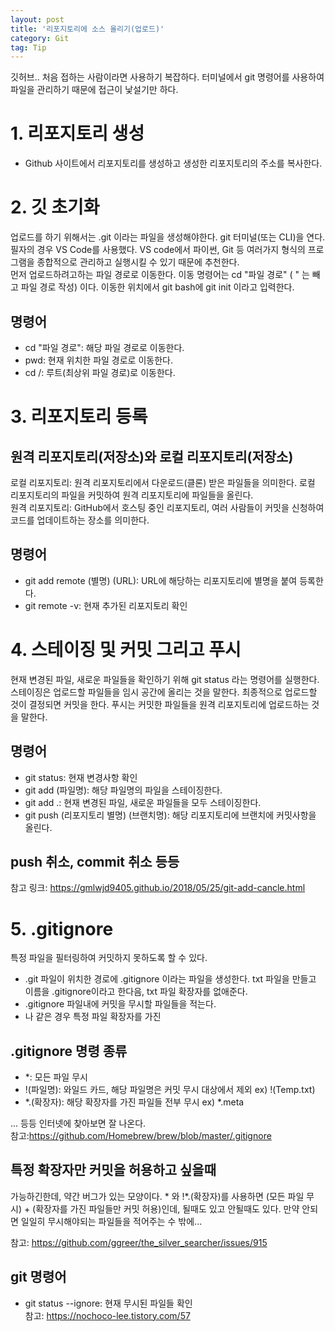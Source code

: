 ```yaml
---
layout: post
title: '리포지토리에 소스 올리기(업로드)'
category: Git
tag: Tip
---
```


깃허브.. 처음 접하는 사람이라면 사용하기 복잡하다. 터미널에서 git 명령어를 사용하여 파일을 관리하기 때문에 접근이 낯설기만 하다.

# 1. 리포지토리 생성
- Github 사이트에서 리포지토리를 생성하고 생성한 리포지토리의 주소를 복사한다.

# 2. 깃 초기화
업로드를 하기 위해서는 .git 이라는 파일을 생성해야한다. git 터미널(또는 CLI)을 연다. 필자의 경우 VS Code를 사용했다. VS code에서 파이썬, Git 등 여러가지 형식의 프로그램을 종합적으로 관리하고 실행시킬 수 있기 때문에 추천한다.   
먼저 업로드하려고하는 파일 경로로 이동한다. 이동 명령어는 cd "파일 경로" ( " 는 빼고 파일 경로 작성) 이다. 이동한 위치에서 git bash에 git init 이라고 입력한다. 


## 명령어
- cd "파일 경로": 해당 파일 경로로 이동한다.
- pwd: 현재 위치한 파일 경로로 이동한다.
- cd /: 루트(최상위 파일 경로)로 이동한다.

# 3. 리포지토리 등록

## 원격 리포지토리(저장소)와 로컬 리포지토리(저장소)
로컬 리포지토리: 원격 리포지토리에서 다운로드(클론) 받은 파일들을 의미한다. 로컬 리포지토리의 파일을 커밋하여 원격 리포지토리에 파일들을 올린다.  
원격 리포지토리: GitHub에서 호스팅 중인 리포지토리, 여러 사람들이 커밋을 신청하여 코드를 업데이트하는 장소를 의미한다.

## 명령어
- git add remote (별명) (URL): URL에 해당하는 리포지토리에 별명을 붙여 등록한다.
- git remote -v: 현재 추가된 리포지토리 확인


# 4. 스테이징 및 커밋 그리고 푸시
현재 변경된 파일, 새로운 파일들을 확인하기 위해 git status 라는 명령어를 실행한다.  
스테이징은 업로드할 파일들을 임시 공간에 올리는 것을 말한다. 최종적으로 업로드할 것이 결정되면 커밋을 한다. 푸시는 커밋한 파일들을 원격 리포지토리에 업로드하는 것을 말한다.

## 명령어
- git status: 현재 변경사항 확인
- git add (파일명): 해당 파일명의 파일을 스테이징한다.
- git add .: 현재 변경된 파일, 새로운 파일들을 모두 스테이징한다.
- git push (리포지토리 별명) (브랜치명): 해당 리포지토리에 브랜치에 커밋사항을 올린다.


## push 취소, commit 취소 등등
참고 링크: <https://gmlwjd9405.github.io/2018/05/25/git-add-cancle.html>

# 5. .gitignore
특정 파일을 필터링하여 커밋하지 못하도록 할 수 있다.
- .git 파일이 위치한 경로에 .gitignore 이라는 파일을 생성한다. txt 파일을 만들고 이름을 .gitignore이라고 한다음, txt 파일 확장자를 없애준다.
- .gitignore 파일내에 커밋을 무시할 파일들을 적는다.
- 나 같은 경우 특정 파일 확장자를 가진 


## .gitignore 명령 종류
- *: 모든 파일 무시
- !(파일명): 와일드 카드, 해당 파일명은 커밋 무시 대상에서 제외 ex) !(Temp.txt)
- *.(확장자): 해당 확장자를 가진 파일들 전부 무시 ex) *.meta

... 등등 인터넷에 찾아보면 잘 나온다.  
참고:<https://github.com/Homebrew/brew/blob/master/.gitignore>

## 특정 확장자만 커밋을 허용하고 싶을때
가능하긴한데, 약간 버그가 있는 모양이다. * 와 !*.(확장자)를 사용하면 (모든 파일 무시) + (확장자를 가진 파일들만 커밋 허용)인데, 될때도 있고 안될때도 있다. 만약 안되면 일일히 무시해야되는 파일들을 적어주는 수 밖에...
  
참고: <https://github.com/ggreer/the_silver_searcher/issues/915>


## git 명령어
- git status --ignore: 현재 무시된 파일들 확인  
참고: <https://nochoco-lee.tistory.com/57>